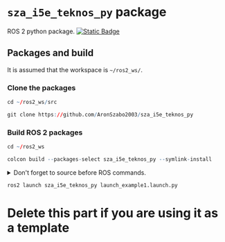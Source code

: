 # `sza_i5e_teknos_py` package
ROS 2 python package.  [![Static Badge](https://img.shields.io/badge/ROS_2-Humble-34aec5)](https://docs.ros.org/en/humble/)
## Packages and build

It is assumed that the workspace is `~/ros2_ws/`.

### Clone the packages
``` r
cd ~/ros2_ws/src
```
``` r
git clone https://github.com/AronSzabo2003/sza_i5e_teknos_py
```

### Build ROS 2 packages
``` r
cd ~/ros2_ws
```
``` r
colcon build --packages-select sza_i5e_teknos_py --symlink-install
```

<details>
<summary> Don't forget to source before ROS commands.</summary>

``` bash
source ~/ros2_ws/install/setup.bash
```
</details>

``` r
ros2 launch sza_i5e_teknos_py launch_example1.launch.py
```

# Delete this part if you are using it as a template